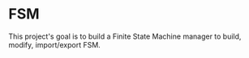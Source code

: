 # FSM
This project's goal is to build a Finite State Machine manager to build, modify, import/export FSM.
